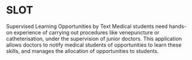 # SLOT
Supervised Learning Opportunities by Text
Medical students need hands-on experience of carrying out procedures like venepuncture or catheterisation, under the supervision of junior doctors. This application allows doctors to notify medical students of opportunities to learn these skills, and manages the allocation of opportunities to students.

